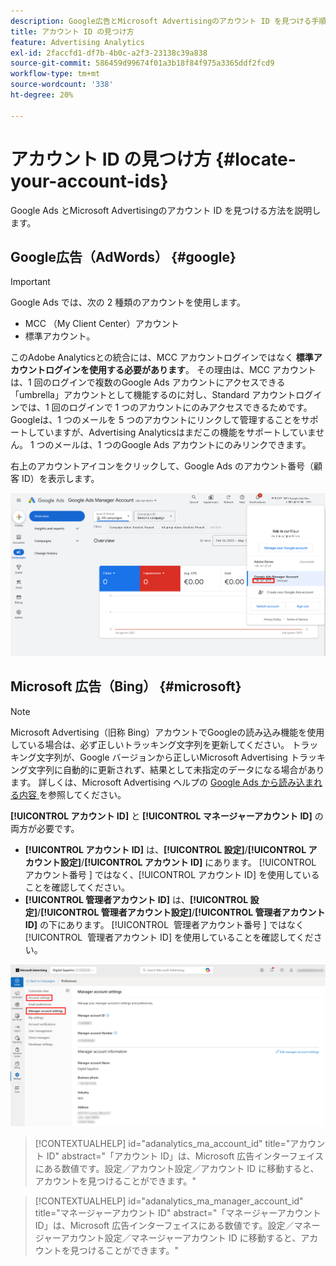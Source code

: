 ```yaml
---
description: Google広告とMicrosoft Advertisingのアカウント ID を見つける手順。
title: アカウント ID の見つけ方
feature: Advertising Analytics
exl-id: 2faccfd1-df7b-4b0c-a2f3-23138c39a838
source-git-commit: 586459d99674f01a3b18f84f975a3365ddf2fcd9
workflow-type: tm+mt
source-wordcount: '338'
ht-degree: 20%

---
```


# アカウント ID の見つけ方 {#locate-your-account-ids}

Google Ads とMicrosoft Advertisingのアカウント ID を見つける方法を説明します。

## Google広告（AdWords） {#google}

>[!IMPORTANT]
>
>Google Ads では、次の 2 種類のアカウントを使用します。
>
>- MCC （My Client Center）アカウント
>- 標準アカウント。
>
>このAdobe Analyticsとの統合には、MCC アカウントログインではなく **標準アカウントログインを使用する必要があります**。 その理由は、MCC アカウントは、1 回のログインで複数のGoogle Ads アカウントにアクセスできる「umbrella」アカウントとして機能するのに対し、Standard アカウントログインでは、1 回のログインで 1 つのアカウントにのみアクセスできるためです。 Googleは、1 つのメールを 5 つのアカウントにリンクして管理することをサポートしていますが、Advertising Analyticsはまだこの機能をサポートしていません。 1 つのメールは、1 つのGoogle Ads アカウントにのみリンクできます。

右上のアカウントアイコンをクリックして、Google Ads のアカウント番号（顧客 ID）を表示します。

![Google広告マネージャーアカウント ](assets/google-account.png)

## Microsoft 広告（Bing） {#microsoft}

>[!NOTE]
>
>Microsoft Advertising（旧称 Bing）アカウントでGoogleの読み込み機能を使用している場合は、必ず正しいトラッキング文字列を更新してください。 トラッキング文字列が、Google バージョンから正しいMicrosoft Advertising トラッキング文字列に自動的に更新されず、結果として未指定のデータになる場合があります。 詳しくは、Microsoft Advertising ヘルプの [Google Ads から読み込まれる内容 ](https://help.ads.microsoft.com/apex/index/3/jp/50851/) を参照してください。

**[!UICONTROL アカウント ID]** と **[!UICONTROL マネージャーアカウント ID]** の両方が必要です。

- **[!UICONTROL アカウント ID]** は、**[!UICONTROL 設定]**/**[!UICONTROL アカウント設定]**/**[!UICONTROL アカウント ID]** にあります。 [!UICONTROL &#x200B; アカウント番号 &#x200B;] ではなく、[!UICONTROL &#x200B; アカウント ID] を使用していることを確認してください。
- **[!UICONTROL 管理者アカウント ID]** は、**[!UICONTROL 設定]**/**[!UICONTROL 管理者アカウント設定]**/**[!UICONTROL 管理者アカウント ID]** の下にあります。 [!UICONTROL &#x200B; 管理者アカウント番号 &#x200B;] ではなく [!UICONTROL &#x200B; 管理者アカウント ID] を使用していることを確認してください。

![Microsoft Advertisingのナビゲーション ](assets/bing-id.png)

>[!CONTEXTUALHELP]
>id="adanalytics_ma_account_id"
>title="アカウント ID"
>abstract="「アカウント ID」は、Microsoft 広告インターフェイスにある数値です。設定／アカウント設定／アカウント ID に移動すると、アカウントを見つけることができます。"

>[!CONTEXTUALHELP]
>id="adanalytics_ma_manager_account_id"
>title="マネージャーアカウント ID"
>abstract="「マネージャーアカウント ID」は、Microsoft 広告インターフェイスにある数値です。設定／マネージャーアカウント設定／マネージャーアカウント ID に移動すると、アカウントを見つけることができます。"

